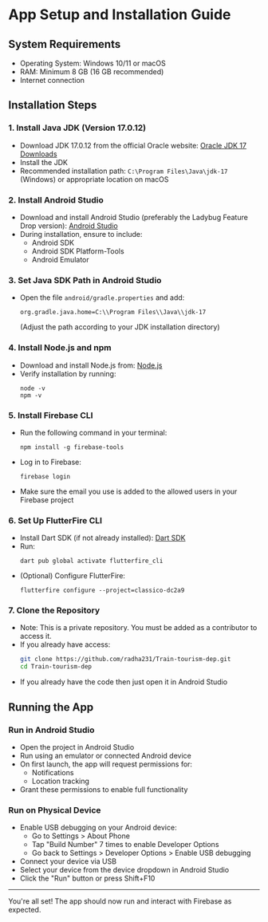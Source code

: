# App Setup and Installation Guide

## System Requirements
- Operating System: Windows 10/11 or macOS
- RAM: Minimum 8 GB (16 GB recommended)
- Internet connection

## Installation Steps

### 1. Install Java JDK (Version 17.0.12)
- Download JDK 17.0.12 from the official Oracle website: [Oracle JDK 17 Downloads](https://www.oracle.com/java/technologies/javase/jdk17-archive-downloads.html)
- Install the JDK
- Recommended installation path: `C:\Program Files\Java\jdk-17` (Windows) or appropriate location on macOS

### 2. Install Android Studio
- Download and install Android Studio (preferably the Ladybug Feature Drop version): [Android Studio](https://developer.android.com/studio)
- During installation, ensure to include:
  - Android SDK
  - Android SDK Platform-Tools
  - Android Emulator

### 3. Set Java SDK Path in Android Studio
- Open the file `android/gradle.properties` and add:
  ```
  org.gradle.java.home=C:\\Program Files\\Java\\jdk-17
  ```
  (Adjust the path according to your JDK installation directory)

### 4. Install Node.js and npm
- Download and install Node.js from: [Node.js](https://nodejs.org)
- Verify installation by running:
  ```
  node -v
  npm -v
  ```

### 5. Install Firebase CLI
- Run the following command in your terminal:
  ```
  npm install -g firebase-tools
  ```
- Log in to Firebase:
  ```
  firebase login
  ```
- Make sure the email you use is added to the allowed users in your Firebase project

### 6. Set Up FlutterFire CLI
- Install Dart SDK (if not already installed): [Dart SDK](https://dart.dev/get-dart)
- Run:
  ```
  dart pub global activate flutterfire_cli
  ```
- (Optional) Configure FlutterFire:
  ```
  flutterfire configure --project=classico-dc2a9
  ```
### 7. Clone the Repository
 - Note: This is a private repository. You must be added as a contributor to access it.
 - If you already have access:
   ```bash
   git clone https://github.com/radha231/Train-tourism-dep.git
   cd Train-tourism-dep
   ```
  - If you already have the code then just open it in Android Studio 
## Running the App

### Run in Android Studio
- Open the project in Android Studio
- Run using an emulator or connected Android device
- On first launch, the app will request permissions for:
  - Notifications
  - Location tracking
- Grant these permissions to enable full functionality

### Run on Physical Device
- Enable USB debugging on your Android device:
  - Go to Settings > About Phone
  - Tap "Build Number" 7 times to enable Developer Options
  - Go back to Settings > Developer Options > Enable USB debugging
- Connect your device via USB
- Select your device from the device dropdown in Android Studio
- Click the "Run" button or press Shift+F10

---

You're all set! The app should now run and interact with Firebase as expected.
